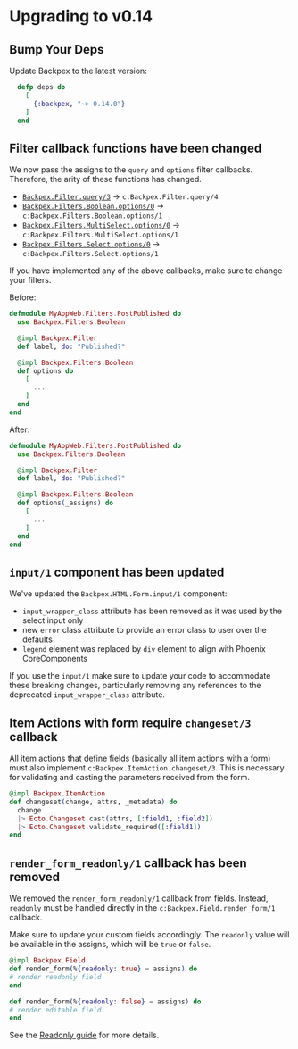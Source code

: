 # Upgrading to v0.14

## Bump Your Deps

Update Backpex to the latest version:

```elixir
  defp deps do
    [
      {:backpex, "~> 0.14.0"}
    ]
  end
```

## Filter callback functions have been changed

We now pass the assigns to the `query` and `options` filter callbacks. Therefore, the arity of these functions has changed.

- [`Backpex.Filter.query/3`]() -> `c:Backpex.Filter.query/4`
- [`Backpex.Filters.Boolean.options/0`]() -> `c:Backpex.Filters.Boolean.options/1`
- [`Backpex.Filters.MultiSelect.options/0`]() -> `c:Backpex.Filters.MultiSelect.options/1`
- [`Backpex.Filters.Select.options/0`]() -> `c:Backpex.Filters.Select.options/1`

If you have implemented any of the above callbacks, make sure to change your filters.

Before:

```elixir
defmodule MyAppWeb.Filters.PostPublished do
  use Backpex.Filters.Boolean

  @impl Backpex.Filter
  def label, do: "Published?"

  @impl Backpex.Filters.Boolean
  def options do
    [
      ...
    ]
  end
end
```

After:

```elixir
defmodule MyAppWeb.Filters.PostPublished do
  use Backpex.Filters.Boolean

  @impl Backpex.Filter
  def label, do: "Published?"

  @impl Backpex.Filters.Boolean
  def options(_assigns) do
    [
      ...
    ]
  end
end
```

## `input/1` component has been updated

We've updated the `Backpex.HTML.Form.input/1` component:

- `input_wrapper_class` attribute has been removed as it was used by the select input only
- new `error` class attribute to provide an error class to user over the defaults
- `legend` element was replaced by `div` element to align with Phoenix CoreComponents

If you use the `input/1` make sure to update your code to accommodate these breaking changes, particularly removing any references to the deprecated `input_wrapper_class` attribute.

## Item Actions with form require `changeset/3` callback

All item actions that define fields (basically all item actions with a form) must also implement `c:Backpex.ItemAction.changeset/3`. This is necessary for validating and casting the parameters received from the form.

```elixir
@impl Backpex.ItemAction
def changeset(change, attrs, _metadata) do
  change
  |> Ecto.Changeset.cast(attrs, [:field1, :field2])
  |> Ecto.Changeset.validate_required([:field1])
end
```

## `render_form_readonly/1` callback has been removed

We removed the `render_form_readonly/1` callback from fields. Instead, `readonly` must be handled directly in the `c:Backpex.Field.render_form/1` callback.

Make sure to update your custom fields accordingly. The `readonly` value will be available in the assigns, which will be `true` or `false`.

```elixir
@impl Backpex.Field
def render_form(%{readonly: true} = assigns) do
# render readonly field
end

def render_form(%{readonly: false} = assigns) do
# render editable field
end
```

See the [Readonly guide](readonly.md) for more details.
